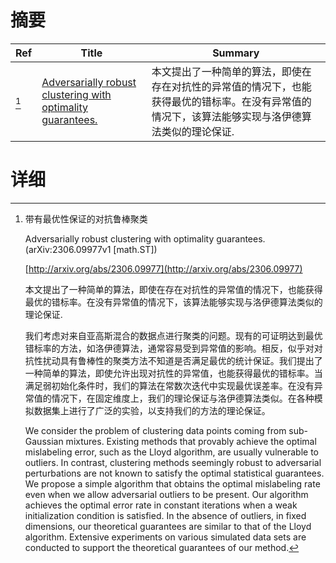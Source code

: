 # 摘要

| Ref | Title | Summary |
| --- | --- | --- |
| [^1] | [Adversarially robust clustering with optimality guarantees.](http://arxiv.org/abs/2306.09977) | 本文提出了一种简单的算法，即使在存在对抗性的异常值的情况下，也能获得最优的错标率。在没有异常值的情况下，该算法能够实现与洛伊德算法类似的理论保证. |

# 详细

[^1]: 带有最优性保证的对抗鲁棒聚类

    Adversarially robust clustering with optimality guarantees. (arXiv:2306.09977v1 [math.ST])

    [http://arxiv.org/abs/2306.09977](http://arxiv.org/abs/2306.09977)

    本文提出了一种简单的算法，即使在存在对抗性的异常值的情况下，也能获得最优的错标率。在没有异常值的情况下，该算法能够实现与洛伊德算法类似的理论保证.

    

    我们考虑对来自亚高斯混合的数据点进行聚类的问题。现有的可证明达到最优错标率的方法，如洛伊德算法，通常容易受到异常值的影响。相反，似乎对对抗性扰动具有鲁棒性的聚类方法不知道是否满足最优的统计保证。我们提出了一种简单的算法，即使允许出现对抗性的异常值，也能获得最优的错标率。当满足弱初始化条件时，我们的算法在常数次迭代中实现最优误差率。在没有异常值的情况下，在固定维度上，我们的理论保证与洛伊德算法类似。在各种模拟数据集上进行了广泛的实验，以支持我们的方法的理论保证。

    We consider the problem of clustering data points coming from sub-Gaussian mixtures. Existing methods that provably achieve the optimal mislabeling error, such as the Lloyd algorithm, are usually vulnerable to outliers. In contrast, clustering methods seemingly robust to adversarial perturbations are not known to satisfy the optimal statistical guarantees. We propose a simple algorithm that obtains the optimal mislabeling rate even when we allow adversarial outliers to be present. Our algorithm achieves the optimal error rate in constant iterations when a weak initialization condition is satisfied. In the absence of outliers, in fixed dimensions, our theoretical guarantees are similar to that of the Lloyd algorithm. Extensive experiments on various simulated data sets are conducted to support the theoretical guarantees of our method.
    

